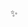 ✨
<!---
sud/sud is a ✨ special ✨ repository because its `README.md` (this file) appears on your GitHub profile.
You can click the Preview link to take a look at your changes.
--->
